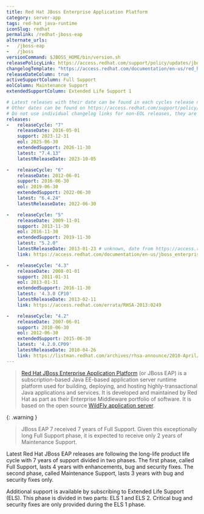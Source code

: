 ```yaml
---
title: Red Hat JBoss Enterprise Application Platform
category: server-app
tags: red-hat java-runtime
iconSlug: redhat
permalink: /redhat-jboss-eap
alternate_urls:
-   /jboss-eap
-   /jboss
versionCommand: $JBOSS_HOME/bin/version.sh
releasePolicyLink: https://access.redhat.com/support/policy/updates/jboss_notes
changelogTemplate: "https://access.redhat.com/documentation/en-us/red_hat_jboss_enterprise_application_platform/{{'__LATEST__'|split:'.'|pop|join:'.'}}"
releaseDateColumn: true
activeSupportColumn: Full Support
eolColumn: Maintenance Support
extendedSupportColumn: Extended Life Support 1

# Latest releases with their date can be found in each cycles release notes.date.
# Other dates can be found on https://access.redhat.com/support/policy/updates/jboss_notes#p_eap.
# Do not use individual changelog links for non-EOL releases, they are not predictable so their update would be manual.
releases:
-   releaseCycle: "7"
    releaseDate: 2016-05-01
    support: 2023-12-31
    eol: 2025-06-30
    extendedSupport: 2026-11-30
    latest: "7.4.13"
    latestReleaseDate: 2023-10-05

-   releaseCycle: "6"
    releaseDate: 2012-06-01
    support: 2016-06-30
    eol: 2019-06-30
    extendedSupport: 2022-06-30
    latest: "6.4.24"
    latestReleaseDate: 2022-06-30

-   releaseCycle: "5"
    releaseDate: 2009-11-01
    support: 2013-11-30
    eol: 2016-11-30
    extendedSupport: 2019-11-30
    latest: "5.2.0"
    latestReleaseDate: 2013-01-23 # unknown, date from https://access.redhat.com/documentation/en-us/jboss_enterprise_application_platform/5/html/release_notes_5.2.0/appe-release_notes_5.2-revision_history
    link: https://access.redhat.com/documentation/en-us/jboss_enterprise_application_platform/5/html/release_notes_5.2.0

-   releaseCycle: "4.3"
    releaseDate: 2008-01-01
    support: 2011-01-31
    eol: 2013-01-31
    extendedSupport: 2016-11-30
    latest: '4.3.0 CP10'
    latestReleaseDate: 2013-02-11
    link: https://access.redhat.com/errata/RHSA-2013:0249

-   releaseCycle: "4.2"
    releaseDate: 2007-06-01
    support: 2010-06-30
    eol: 2012-06-30
    extendedSupport: 2015-06-30
    latest: '4.2.0.CP09'
    latestReleaseDate: 2010-04-26
    link: https://listman.redhat.com/archives/rhsa-announce/2010-April/000713.html
---
```


> [Red Hat JBoss Enterprise Application Platform](https://www.redhat.com/technologies/jboss-middleware/application-platform)
> (or JBoss EAP) is a subscription-based Java EE-based application server runtime platform used for
> building, deploying, and hosting highly-transactional Java applications and services. It is
> developed and maintained by Red Hat as part as their Enterprise Middleware portfolio of software.
> It is based on the open source [WildFly application server](https://www.wildfly.org/).

{: .warning }
> JBoss EAP 7 received 7 years of Full Support. Given this exceptionally long Full Support phase,
> it is expected to receive only 2 years of Maintenance Support.

Latest Red Hat JBoss EAP releases are following the long-life product life cycle with 7 years of
support divided in two phases. The first phase, called Full Support, lasts 4 years with
enhancements, bug and security fixes. The second phase, called Maintenance Support, lasts 3
years with bug and security fixes only.

Additional support is available by subscribing to Extended Life Support (ELS). This phase is
divided in two parts: ELS 1 and ELS 2. Critical bug and security fixes are only provided during the
ELS 1 phase.

